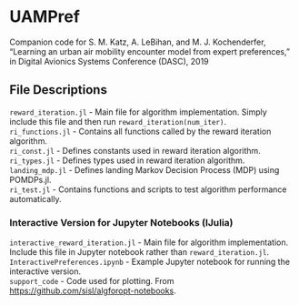 # UAMPref
Companion code for S. M. Katz, A. LeBihan, and M. J. Kochenderfer, “Learning an urban air mobility encounter model from expert preferences,” in Digital Avionics Systems Conference (DASC), 2019

## File Descriptions
`reward_iteration.jl` - Main file for algorithm implementation. Simply include this file and then run `reward_iteration(num_iter)`.  
`ri_functions.jl` - Contains all functions called by the reward iteration algorithm.  
`ri_const.jl` - Defines constants used in reward iteration algorithm.  
`ri_types.jl` - Defines types used in reward iteration algorithm.  
`landing_mdp.jl` - Defines landing Markov Decision Process (MDP) using POMDPs.jl.  
`ri_test.jl` - Contains functions and scripts to test algorithm performance automatically.  

### Interactive Version for Jupyter Notebooks (IJulia)
`interactive_reward_iteration.jl` - Main file for algorithm implementation. Include this file in Jupyter notebook rather than `reward_iteration.jl`.  
`InteractivePreferences.ipynb` - Example Jupyter notebook for running the interactive version.  
`support_code` - Code used for plotting. From https://github.com/sisl/algforopt-notebooks.  
